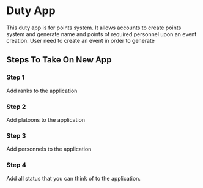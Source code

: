 # Duty App

This duty app is for points system.
It allows accounts to create points system and generate name and points of required personnel upon an event creation.
User need to create an event in order to generate

## Steps To Take On New App

### Step 1

Add ranks to the application

### Step 2

Add platoons to the application

### Step 3

Add personnels to the application

### Step 4

Add all status that you can think of to the application.